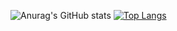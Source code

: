 ![Anurag's GitHub stats](https://github-readme-stats.vercel.app/api?username=d3marko&theme=dark&show_icons=true)
[![Top Langs](https://github-readme-stats.vercel.app/api/top-langs/?username=d3marko&theme=dark&exclude_repo=github-readme-stats,anuraghazra.github.io)](https://github.com/anuraghazra/github-readme-stats)
